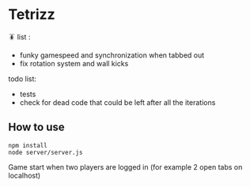 # Tetrizz

🪳 list :
- funky gamespeed and synchronization when tabbed out
- fix rotation system and wall kicks

todo list:
- tests
- check for dead code that could be left after all the iterations 

## How to use
```
npm install
node server/server.js
```
Game start when two players are logged in (for example 2 open tabs on localhost)


